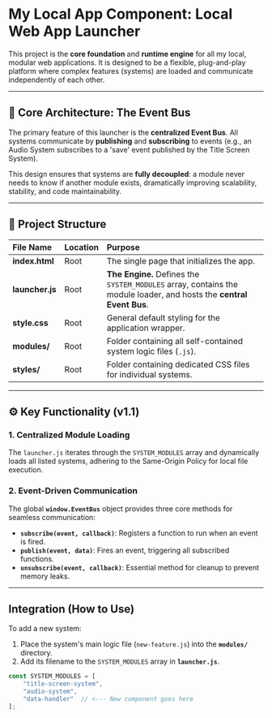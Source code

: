 # My Local App Component: Local Web App Launcher

This project is the **core foundation** and **runtime engine** for all my local, modular web applications. It is designed to be a flexible, plug-and-play platform where complex features (systems) are loaded and communicate independently of each other.

---

## 🧠 Core Architecture: The Event Bus

The primary feature of this launcher is the **centralized Event Bus**. All systems communicate by **publishing** and **subscribing** to events (e.g., an Audio System subscribes to a 'save' event published by the Title Screen System).

This design ensures that systems are **fully decoupled**: a module never needs to know if another module exists, dramatically improving scalability, stability, and code maintainability.

---

## 📂 Project Structure

| File Name | Location | Purpose |
| :--- | :--- | :--- |
| **index.html** | Root | The single page that initializes the app. |
| **launcher.js** | Root | **The Engine.** Defines the `SYSTEM_MODULES` array, contains the module loader, and hosts the **central Event Bus**. |
| **style.css** | Root | General default styling for the application wrapper. |
| **modules/** | Root | Folder containing all self-contained system logic files (`.js`). |
| **styles/** | Root | Folder containing dedicated CSS files for individual systems. |

---

## ⚙️ Key Functionality (v1.1)

### 1. Centralized Module Loading
The `launcher.js` iterates through the `SYSTEM_MODULES` array and dynamically loads all listed systems, adhering to the Same-Origin Policy for local file execution.

### 2. Event-Driven Communication
The global **`window.EventBus`** object provides three core methods for seamless communication:
* **`subscribe(event, callback)`**: Registers a function to run when an event is fired.
* **`publish(event, data)`**: Fires an event, triggering all subscribed functions.
* **`unsubscribe(event, callback)`**: Essential method for cleanup to prevent memory leaks.

---

## Integration (How to Use)

To add a new system:

1.  Place the system's main logic file (`new-feature.js`) into the **`modules/`** directory.
2.  Add its filename to the `SYSTEM_MODULES` array in **`launcher.js`**.

```javascript
const SYSTEM_MODULES = [
    "title-screen-system",
    "audio-system",
    "data-handler"  // <--- New component goes here
];
